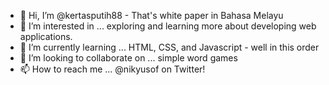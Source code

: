 - 👋 Hi, I’m @kertasputih88 - That's white paper in Bahasa Melayu
- 👀 I’m interested in ... exploring and learning more about developing web applications.
- 🌱 I’m currently learning ... HTML, CSS, and Javascript - well in this order
- 💞️ I’m looking to collaborate on ... simple word games
- 📫 How to reach me ... @nikyusof on Twitter!

<!---
kertasputih88/kertasputih88 is a ✨ special ✨ repository because its `README.md` (this file) appears on your GitHub profile.
You can click the Preview link to take a look at your changes.
--->
